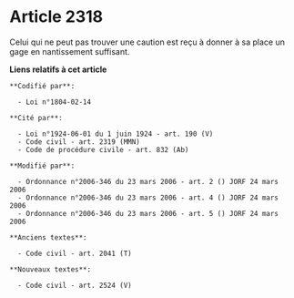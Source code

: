 # Article 2318

Celui qui ne peut pas trouver une caution est reçu à donner à sa place un gage en nantissement suffisant.

**Liens relatifs à cet article**

	**Codifié par**:

	  - Loi n°1804-02-14

	**Cité par**:

	  - Loi n°1924-06-01 du 1 juin 1924 - art. 190 (V)
	  - Code civil - art. 2319 (MMN)
	  - Code de procédure civile - art. 832 (Ab)

	**Modifié par**:

	  - Ordonnance n°2006-346 du 23 mars 2006 - art. 2 () JORF 24 mars 2006
	  - Ordonnance n°2006-346 du 23 mars 2006 - art. 4 () JORF 24 mars 2006
	  - Ordonnance n°2006-346 du 23 mars 2006 - art. 5 () JORF 24 mars 2006

	**Anciens textes**:

	  - Code civil - art. 2041 (T)

	**Nouveaux textes**:

	  - Code civil - art. 2524 (V)
